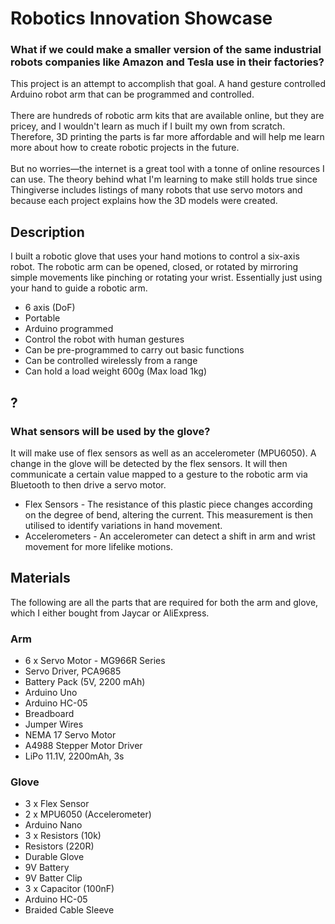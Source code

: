 # Robotics Innovation Showcase
### What if we could make a smaller version of the same industrial robots companies like Amazon and Tesla use in their factories?</b>
This project is an attempt to accomplish that goal. A hand gesture controlled Arduino robot arm that can be programmed and controlled.
</br></br>
There are hundreds of robotic arm kits that are available online, but they are pricey, and I wouldn't learn as much if I built my own from scratch. Therefore, 3D printing the parts is far more affordable and will help me learn more about how to create robotic projects in the future.
</br></br>
But no worries—the internet is a great tool with a tonne of online resources I can use.
The theory behind what I'm learning to make still holds true since Thingiverse includes listings of many robots that use servo motors and because each project explains how the 3D models were created. 

## Description
I built a robotic glove that uses your hand motions to control a six-axis robot. The robotic arm can be opened, closed, or rotated by mirroring simple movements like pinching or rotating your wrist. Essentially just using your hand to guide a robotic arm.
- 6 axis (DoF)
- Portable
- Arduino programmed
- Control the robot with human gestures
- Can be pre-programmed to carry out basic functions
- Can be controlled wirelessly from a range
- Can hold a load weight 600g (Max load 1kg)

## ?
### What sensors will be used by the glove?
It will make use of flex sensors as well as an accelerometer (MPU6050). A change in the glove will be detected by the flex sensors. It will then communicate a certain value mapped to a gesture to the robotic arm via Bluetooth to then drive a servo motor.
- Flex Sensors - The resistance of this plastic piece changes according on the degree of bend, altering the current. This measurement is then utilised to identify variations in hand movement.
- Accelerometers - An accelerometer can detect a shift in arm and wrist movement for more lifelike motions.

## Materials
The following are all the parts that are required for both the arm and glove, which I either bought from Jaycar or AliExpress.

### Arm
- 6 x Servo Motor - MG966R Series
- Servo Driver, PCA9685
- Battery Pack (5V, 2200 mAh)
- Arduino Uno
- Arduino HC-05
- Breadboard
- Jumper Wires
- NEMA 17 Servo Motor
- A4988 Stepper Motor Driver
- LiPo 11.1V, 2200mAh, 3s

### Glove
- 3 x Flex Sensor
- 2 x MPU6050 (Accelerometer)
- Arduino Nano
- 3 x Resistors (10k)
- Resistors (220R)
- Durable Glove
- 9V Battery
- 9V Batter Clip
- 3 x Capacitor (100nF)
- Arduino HC-05
- Braided Cable Sleeve
